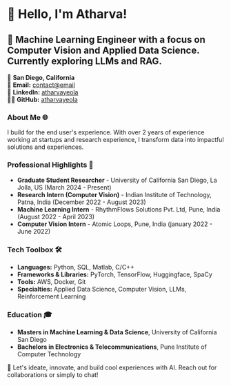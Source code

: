 # 👋 Hello, I'm Atharva!

## 🚀 Machine Learning Engineer with a focus on Computer Vision and Applied Data Science. Currently exploring LLMs and RAG.

📍 **San Diego, California**  
📧 **Email:** [contact@email](mailto:ayeola@ucsd.edu)  
🔗 **LinkedIn:** [atharvayeola](https://linkedin.com/in/atharvayeola)  
👨‍💻 **GitHub:** [atharvayeola](https://github.com/Atharva-cloud)


### About Me 🌐
I build for the end user's experience. With over 2 years of experience working at startups and research experience, I transform data into impactful solutions and experiences.


### Professional Highlights 🌟
- **Graduate Student Researcher** - University of California San Diego, La Jolla, US (March 2024 - Present)
- **Research Intern (Computer Vision)** - Indian Institute of Technology, Patna, India (December 2022 - August 2023)
- **Machine Learning Intern** - RhythmFlows Solutions Pvt. Ltd, Pune, India (August 2022 - April 2023)
- **Computer Vision Intern** - Atomic Loops, Pune, India (january 2022 - June 2022)


### Tech Toolbox 🛠️
- **Languages:** Python, SQL, Matlab, C/C++
- **Frameworks & Libraries:** PyTorch, TensorFlow, Huggingface, SpaCy
- **Tools:** AWS, Docker, Git
- **Specialties:** Applied Data Science, Computer Vision, LLMs, Reinforcement Learning

### Education 🎓
- **Masters in Machine Learning & Data Science**, University of California San Diego
- **Bachelors in Electronics & Telecommunications**, Pune Institute of Computer Technology


🔗 Let's ideate, innovate, and build cool experiences with AI. Reach out for collaborations or simply to chat!

